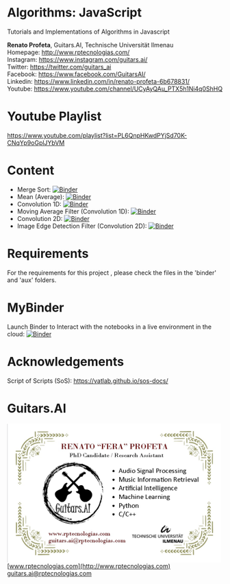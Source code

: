 # Algorithms: JavaScript
Tutorials and Implementations of Algorithms in Javascript

**Renato Profeta**, Guitars.AI, Technische Universität Ilmenau <br>
Homepage: http://www.rptecnologias.com/ <br>
Instagram: https://www.instagram.com/guitars.ai/ <br>
Twitter: https://twitter.com/guitars_ai <br>
Facebook: https://www.facebook.com/GuitarsAI/ <br>
Linkedin: https://www.linkedin.com/in/renato-profeta-6b678831/ <br>
Youtube: https://www.youtube.com/channel/UCyAyQAu_PTX5h1Ni4q0ShHQ

# Youtube Playlist
https://www.youtube.com/playlist?list=PL6QnpHKwdPYjSd70K-CNqYp9oGplJYbVM <br>

# Content
- Merge Sort: [![Binder](https://mybinder.org/badge_logo.svg)](https://mybinder.org/v2/gh/GuitarsAI/AlgorithmsRepo/master?filepath=MergeSortRep.ipynb)
- Mean (Average): [![Binder](https://mybinder.org/badge_logo.svg)](https://mybinder.org/v2/gh/GuitarsAI/AlgorithmsRepo/master?filepath=MeanRep.ipynb)
- Convolution 1D: [![Binder](https://mybinder.org/badge_logo.svg)](https://mybinder.org/v2/gh/GuitarsAI/AlgorithmsRepo/JavaScript?filepath=Convolution1DJavascript.ipynb)
- Moving Average Filter (Convolution 1D): [![Binder](https://mybinder.org/badge_logo.svg)](https://mybinder.org/v2/gh/GuitarsAI/AlgorithmsRepo/JavaScript?filepath=JavascriptMovingAverage.ipynb)
- Convolution 2D: [![Binder](https://mybinder.org/badge_logo.svg)](https://mybinder.org/v2/gh/GuitarsAI/AlgorithmsRepo/JavaScript?filepath=Convolution2DJavascript.ipynb)
- Image Edge Detection Filter (Convolution 2D): [![Binder](https://mybinder.org/badge_logo.svg)](https://mybinder.org/v2/gh/GuitarsAI/AlgorithmsRepo/JavaScript?filepath=EdgeDetectionJavascript.ipynb)


# Requirements
For the requirements for this project , please check the files in the 'binder' and 'aux' folders.
  
# MyBinder

Launch Binder to Interact with the notebooks in a live environment in the cloud:
[![Binder](https://mybinder.org/badge_logo.svg)](https://mybinder.org/v2/gh/GuitarsAI/AlgorithmsRepo/JavaScript)

# Acknowledgements

Script of Scripts (SoS): https://vatlab.github.io/sos-docs/


# Guitars.AI

<p align="left">
<img src="./img/businesscard.jpg" width="500px" alt="Business Card" align="left" >
</p>
<br>

[www.rptecnologias.com](http://www.rptecnologias.com)
<br>
guitars.ai@rptecnologias.com

